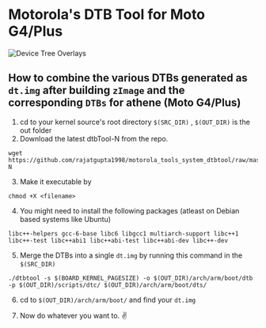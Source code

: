 # Motorola's DTB Tool for Moto G4/Plus

![Device Tree Overlays](https://source.android.com/devices/architecture/images/treble_dto_bootloader.png "DTO")

## How to combine the various DTBs generated as ```dt.img``` after building ```zImage``` and the corresponding ```DTBs``` for athene (Moto G4/Plus)

1. cd to your kernel source's root directory ```$(SRC_DIR)``` , ```$(OUT_DIR)``` is the out folder 
2. Download the latest dtbTool-N from the repo.
```
wget https://github.com/rajatgupta1998/motorola_tools_system_dtbtool/raw/master/dtbTool-N
```
3. Make it executable by
```
chmod +X <filename>
```
4. You might need to install the following packages (atleast on Debian based systems like Ubuntu)
```
libc++-helpers gcc-6-base libc6 libgcc1 multiarch-support libc++1 libc++-test libc++abi1 libc++abi-test libc++abi-dev libc++-dev
```
5. Merge the DTBs into a single ```dt.img``` by running this command in the ```$(SRC_DIR)```
```
./dtbtool -s $(BOARD_KERNEL_PAGESIZE) -o $(OUT_DIR)/arch/arm/boot/dtb -p $(OUT_DIR)/scripts/dtc/ $(OUT_DIR)/arch/arm/boot/dts/
```
6. cd to ```$(OUT_DIR)/arch/arm/boot/``` and find your ```dt.img```

7. Now do whatever you want to. :v: